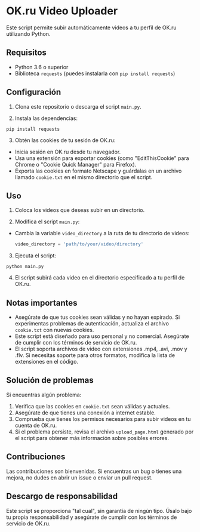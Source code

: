 # OK.ru Video Uploader

Este script permite subir automáticamente videos a tu perfil de OK.ru utilizando Python.

## Requisitos

- Python 3.6 o superior
- Biblioteca `requests` (puedes instalarla con `pip install requests`)

## Configuración

1. Clona este repositorio o descarga el script `main.py`.

2. Instala las dependencias:

```console
pip install requests
```

3. Obtén las cookies de tu sesión de OK.ru:
- Inicia sesión en OK.ru desde tu navegador.
- Usa una extensión para exportar cookies (como "EditThisCookie" para Chrome o "Cookie Quick Manager" para Firefox).
- Exporta las cookies en formato Netscape y guárdalas en un archivo llamado `cookie.txt` en el mismo directorio que el script.

## Uso

1. Coloca los videos que deseas subir en un directorio.

2. Modifica el script `main.py`:
- Cambia la variable `video_directory` a la ruta de tu directorio de videos:
  ```python
  video_directory = 'path/to/your/video/directory'
  ```

3. Ejecuta el script:

```console
python main.py
```

4. El script subirá cada video en el directorio especificado a tu perfil de OK.ru.

## Notas importantes

- Asegúrate de que tus cookies sean válidas y no hayan expirado. Si experimentas problemas de autenticación, actualiza el archivo `cookie.txt` con nuevas cookies.
- Este script está diseñado para uso personal y no comercial. Asegúrate de cumplir con los términos de servicio de OK.ru.
- El script soporta archivos de video con extensiones .mp4, .avi, .mov y .flv. Si necesitas soporte para otros formatos, modifica la lista de extensiones en el código.

## Solución de problemas

Si encuentras algún problema:

1. Verifica que las cookies en `cookie.txt` sean válidas y actuales.
2. Asegúrate de que tienes una conexión a internet estable.
3. Comprueba que tienes los permisos necesarios para subir videos en tu cuenta de OK.ru.
4. Si el problema persiste, revisa el archivo `upload_page.html` generado por el script para obtener más información sobre posibles errores.

## Contribuciones

Las contribuciones son bienvenidas. Si encuentras un bug o tienes una mejora, no dudes en abrir un issue o enviar un pull request.

## Descargo de responsabilidad

Este script se proporciona "tal cual", sin garantía de ningún tipo. Úsalo bajo tu propia responsabilidad y asegúrate de cumplir con los términos de servicio de OK.ru.